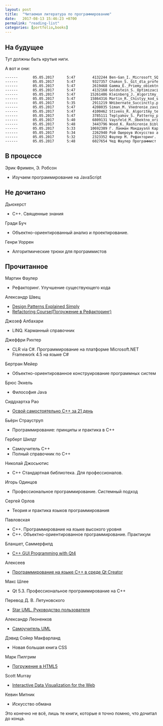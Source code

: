 ```yaml
---
layout: post
title:  "Читаемая литература по программированию"
date:   2017-08-13 15:46:23 +0700
permalink: "reading-list"
categories: [portfolio,books]
---
```



## На будущее

Тут должны быть крутые ниги.

А вот и они:

<pre style="font-size:smaller;">
------       05.05.2017      5:47        4132244 Ben-Gan_I._Microsoft_SQL_Server_2012_Osnovy_T-SQL.pdf
------       05.05.2017      5:47        9327357 Chakon_S._Git_dla_professionalnogo_programmista.pdf
------       05.05.2017      5:47        2619468 Gamma_E._Priemy_obiektno-orientirovannogo_proektirovania.pdf
------       05.05.2017      5:47        4132168 Goldstein_S._Optimizacia_prilozhenii_na_platforme_NET.pdf
------       05.05.2017      5:47       15261486 Kleinberg_J._Algoritmy_Razrabotka_i_primenenie.pdf
------       05.05.2017      5:47       15864316 Martin_R._Chistyy_kod_sozdanie_analiz_i_refaktoring.pdf
------       05.05.2017      5:35        2911219 NHibernate_Succinctly.pdf
------       05.05.2017      5:47        4208035 Siman_M._Vnedrenie_zavisimostei_v_NET.pdf
------       05.05.2017      5:47        4100462 Stivens_R._Algoritmy_teoriya_i_prakticheskoe_primenenie.pdf
------       05.05.2017      5:47        3785111 Teplyakov_S._Patterny_proektirovaniya_na_platforme_DotNet.pdf
------       05.05.2017      5:40        6809131 Vaysfeld_M._Obektno_orientirovannoe_myshlenie.pdf
------       05.05.2017      5:48        3443796 Wood_K._Rashirenie_biblioteki_jQuery.pdf
------       05.05.2017      5:33       10692389 Г. Лакман Макдауэлл Кареьера программиста 6-е издание.zip
------       05.05.2017      5:34        2262940 Рой Ошероув Искусство автономного тестирования с примерами на C#.pdf
------       05.05.2017      5:32        2323352 Фаулер М. Рефакторинг. Улучшение существующего кода.pdf
------       05.05.2017      5:48        6027654 Чед Фаулер Программист фанатик.rar
</pre>

## В процессе

Эрик Фримен, Э. Робсон
- Изучаем программирование на JavaScript

## Не дочитано

Дьюхерст
- C++. Священные знания

Гради Буч 
- Объектно-ориентированный анализ и проектирование.

Генри Уоррен
- Алгоритмические трюки для программистов

## Прочитанное

Мартин Фаулер
- Рефакторинг. Улучшение существующего кода

Александр Швец
- [Design Patterns Explained Simply](sourcemaking.com)
- [Refactoring Course(Погружение в Рефакторинг)](refactoring.guru)

Джозеф Албахари
- LINQ. Карманный справочник

Джеффри Рихтер
- CLR via C#. Программирование на платформе Microsoft.NET Framework 4.5 на языке C#
	
Бертран Мейер
- Объектно-ориентированное конструирование программных систем

Брюс Эккель
- Философия Java

Сиддхартха Рао
- [Освой самостоятельно C++ за 21 день](http://s-engineer.ru/HTKM/cpp-za-21-den.pdf)

Бьёрн Страуструп
- Программирование: принципы и практика в С++

Герберт Шилдт
- Самоучитель C++
- Полный справочник по C++

Николай Джосьютис
- C++ Стандартная библиотека. Для профессионалов.

Игорь Одинцов
- Профессиональное программирование. Системный подход

Сергей Орлов
- Теория и практика языков программирования

Павловская
- C++. Программирование на языке высокого уровня
- С++. Объектно-ориентированное программирование. Практикум

Бланшет, Саммерфилд
- [C++ GUI Programming with Qt4](http://www.bogotobogo.com/cplusplus/files/c-gui-programming-with-qt-4-2ndedition.pdf)

Алексеев
- [Программирование на языке С++ в среде Qt Creator](http://www.electronics.lnu.edu.ua/fileadmin/add/flos/Book-qtC%2B%2B.pdf)

Макс Шлее
- Qt 5.3. Профессиональное программирование на C++

Перевод Д. В. Летуновского
- [Star UML. Руководство пользователя](http://staruml.sourceforge.net/docs/user-guide(ru)/user-guide.pdf)

Александр Леоненков
- [Самоучитель UML](https://www.e-reading.club/book.php?book=33640)

Дэвид Сойер Макфарланд
- Новая большая книга CSS

Марк Пилгрим
- [Погружение в HTML5](http://diveintohtml5.info)

Scott Murray
- [Interactive Data Visualization for the Web](http://chimera.labs.oreilly.com/books/1230000000345/)

Кевин Митник
- Искусство обмана

Это конечно не всё, лишь те книги, которые я точно помню, что дочитал до конца.